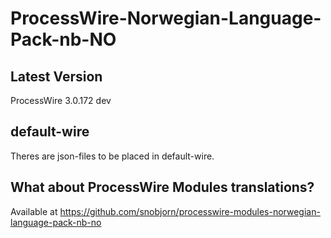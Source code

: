 # ProcessWire-Norwegian-Language-Pack-nb-NO

## Latest Version
ProcessWire 3.0.172 dev

## default-wire
Theres are json-files to be placed in default-wire.

## What about ProcessWire Modules translations?
Available at https://github.com/snobjorn/processwire-modules-norwegian-language-pack-nb-no